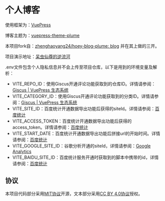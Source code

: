 # 个人博客

使用框架为：[VuePress](https://vuepress.vuejs.org/)

博客主题为：[vuepress-theme-plume](https://theme-plume.vuejs.press/)

本项目fork自：[zhenghaoyang24/hoey-blog-plume: blog](https://github.com/zhenghaoyang24/hoey-blog-plume) 并在其上做的三开。

项目演示地址：[呆虫仙尊的逆流河](https://w20241204.dpdns.org/)

.env文件包含个人隐私信息并不会上传至项目仓库，以下是用到的环境变量及解析：
- VITE_REPO_ID：使用Giscus开通评论功能获取到的仓库ID。详情请参阅：[Giscus | VuePress 生态系统](https://ecosystem.vuejs.press/zh/plugins/blog/comment/giscus/)
- VITE_CATEGORY_ID：使用Giscus开通评论功能获取到的分类ID。详情请参阅：[Giscus | VuePress 生态系统](https://ecosystem.vuejs.press/zh/plugins/blog/comment/giscus/)
- VITE_SITE_ID：百度统计开通数据导出功能后获得的siteId。详情请参阅：[百度统计](https://tongji.baidu.com/web/help/article?id=123)
- VITE_ACCESS_TOKEN：百度统计开通数据导出功能后获得的access_token。详情请参阅：[百度统计](https://tongji.baidu.com/web/help/article?id=123)
- VITE_START_DATE：百度统计开通数据导出功能后拼接url的开始时间。详情请参阅：[百度统计](https://tongji.baidu.com/web/help/article?id=123)
- VITE_GOOGLE_SITE_ID：谷歌分析开通的siteId，详情请参阅：[Google Analytics](https://analytics.google.com/analytics/web/)
- VITE_BAIDU_SITE_ID：百度统计服务开通时获取到的脚本中携带的id，详情请参阅：[百度统计](https://tongji.baidu.com/web5/)

## 协议

本项目代码部分采用[MIT协议](LICENSE.txt)开源，文本部分采用[CC BY 4.0协议](LICENSE-CC-BY.txt)授权。